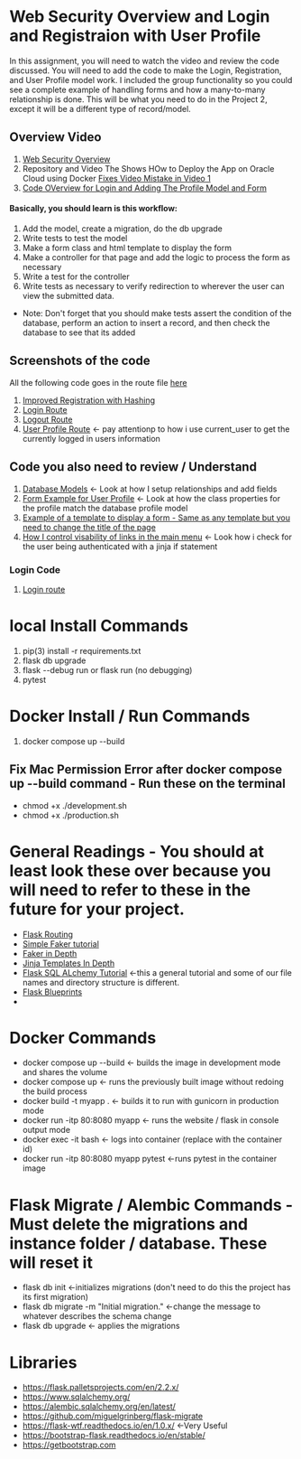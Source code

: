 # Web Security Overview and Login and Registraion with User Profile

In this assignment, you will need to watch the video and review the code discussed. You will need to add the code to
make the Login, Registration, and User Profile model work. I included the group functionality so you could see a
complete example of handling forms and how a many-to-many relationship is done. This will be what you need to do in the
Project 2, except it will be a different type of record/model.

## Overview Video

1. [Web Security Overview](https://youtu.be/xBSd-U-QB7g)
2. Repository and Video The Shows HOw to Deploy the App on Oracle Cloud using
   Docker  [Fixes Video Mistake in Video 1](https://github.com/kaw393939/docker-nginx-flask)
3. [Code OVerview for Login and Adding The Profile Model and Form](https://youtu.be/ScfbDhiUdG4)

#### Basically, you should learn is this workflow:

1. Add the model, create a migration, do the db upgrade
2. Write tests to test the model
3. Make a form class and html template to display the form
4. Make a controller for that page and add the logic to process the form as necessary
5. Write a test for the controller
6. Write tests as necessary to verify redirection to wherever the user can view the submitted data.

* Note: Don't forget that you should make tests assert the condition of the database, perform an action to insert a
  record, and then check the database to see that its added

## Screenshots of the code

All the following code goes in the route file [here](application/bp/authentication/__init__.py)

1. [Improved Registration with Hashing](readme_images/registration_route.png)
2. [Login Route](readme_images/registration_route.png)
3. [Logout Route](readme_images/login_route.png)
4. [User Profile Route](readme_images/profile_route.png) <- pay attentionp to how i use current_user to get the
   currently logged in users information

## Code you also need to review / Understand

1. [Database Models](application/database/__init__.py) <- Look at how I setup relationships and add fields
2. [Form Example for User Profile](application/bp/authentication/forms/__init__.py) <- Look at how the class properties
   for the profile match the database profile model
3. [Example of a template to display a form - Same as any template but you need to change the title of the page](application/bp/authentication/templates/login.html)
4. [How I control visability of links in the main menu](application/templates/base.html) <- Look how i check for the
   user being authenticated with a jinja if statement

### Login Code

1. [Login route]()

# local Install Commands

1. pip(3) install -r requirements.txt
2. flask db upgrade
3. flask --debug run or flask run (no debugging)
4. pytest

# Docker Install / Run Commands

1. docker compose up --build

## Fix Mac Permission Error after docker compose up --build  command - Run these on the terminal

* chmod +x ./development.sh
* chmod +x ./production.sh

# General Readings - You should at least look these over because you will need to refer to these in the future for your project.

* [Flask Routing](https://hackersandslackers.com/flask-routes)
* [Simple Faker tutorial](https://zetcode.com/python/faker/)
* [Faker in  Depth](https://towardsdatascience.com/faker-library-in-python-an-intriguing-expedient-for-data-scientists-7dd06f953050)
* [Jinja Templates  In Depth](https://realpython.com/primer-on-jinja-templating/)
* [Flask SQL ALchemy Tutorial](https://pythonbasics.org/flask-sqlalchemy/) <-this a general tutorial and some of our
  file names and directory structure is different.
* [Flask Blueprints](https://realpython.com/flask-blueprint/)
*

# Docker Commands

* docker compose up --build <- builds the image in development mode and shares the volume
* docker compose up <- runs the previously built image without redoing the build process
* docker build -t myapp . <- builds it to run with gunicorn in production mode
* docker run -itp 80:8080 myapp <- runs the website / flask in console output mode
* docker exec -it <containerid> bash <- logs into container (replace <containerid> with the container id)
* docker run -itp 80:8080 myapp pytest <-runs pytest in the container image

# Flask Migrate / Alembic Commands - Must delete the migrations and instance folder / database. These will reset it

* flask db init <-initializes migrations (don't need to do this the project has its first migration)
* flask db migrate -m "Initial migration." <-change the message to whatever describes the schema change
* flask db upgrade <- applies the migrations

# Libraries

* https://flask.palletsprojects.com/en/2.2.x/
* https://www.sqlalchemy.org/
* https://alembic.sqlalchemy.org/en/latest/
* https://github.com/miguelgrinberg/flask-migrate
* https://flask-wtf.readthedocs.io/en/1.0.x/  <-Very Useful
* https://bootstrap-flask.readthedocs.io/en/stable/
* https://getbootstrap.com